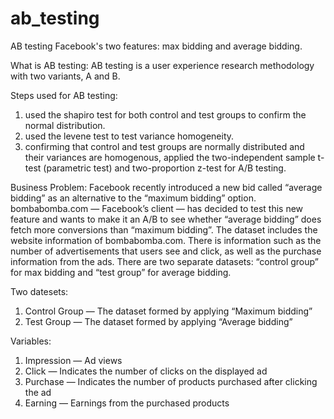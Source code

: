 # ab_testing
AB testing Facebook's two features: max bidding and average bidding.

What is AB testing: AB testing is a user experience research methodology with two variants, A and B. 

Steps used for AB testing:
1. used the shapiro test for both control and test groups to confirm the normal distribution.
2. used the levene test to test variance homogeneity.
3. confirming that control and test groups are normally distributed and their variances are homogenous, applied the two-independent sample t-test (parametric test) and two-proportion z-test for A/B testing.

Business Problem: Facebook recently introduced a new bid called “average bidding” as an alternative to the “maximum bidding” option.
bombabomba.com — Facebook’s client — has decided to test this new feature and wants to make it an A/B to see whether “average bidding” does fetch more conversions than “maximum bidding”. The dataset includes the website information of bombabomba.com. There is information such as the number of advertisements that users see and click, as well as the purchase information from the ads. There are two separate datasets: “control group” for max bidding and “test group” for average bidding.

Two datesets:
1. Control Group — The dataset formed by applying “Maximum bidding”
2. Test Group — The dataset formed by applying “Average bidding”

Variables:
1. Impression — Ad views
2. Click — Indicates the number of clicks on the displayed ad
3. Purchase — Indicates the number of products purchased after clicking the ad
4. Earning — Earnings from the purchased products
